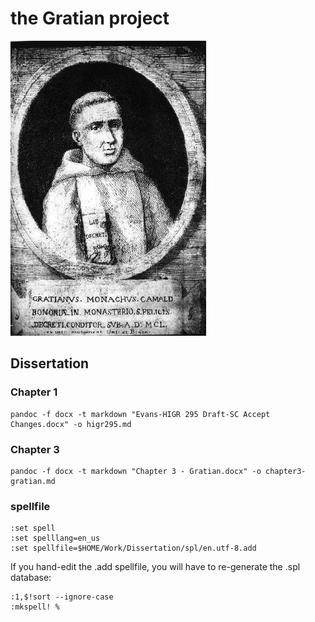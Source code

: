 # the Gratian project

![Gratian](img/Gratian.jpg)

## Dissertation

### Chapter 1
```
pandoc -f docx -t markdown "Evans-HIGR 295 Draft-SC Accept Changes.docx" -o higr295.md
```

### Chapter 3
```
pandoc -f docx -t markdown "Chapter 3 - Gratian.docx" -o chapter3-gratian.md
```

### spellfile
```
:set spell
:set spelllang=en_us
:set spellfile=$HOME/Work/Dissertation/spl/en.utf-8.add
```
If you hand-edit the .add spellfile,
you will have to re-generate the .spl database:
```
:1,$!sort --ignore-case
:mkspell! %
```
